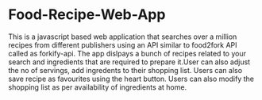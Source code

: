 # Food-Recipe-Web-App
This is a javascript based web application that searches over a million recipes from different publishers using an API similar to food2fork API called as forkify-api. The app dislpays a bunch of recipes related to your search and ingredients that are required to prepare it.User can also adjust the no of servings, add ingredents to their shopping list. Users can also save recipe as favourites using the heart button. Users can also modify the shopping list as per availability of ingredients at home.
